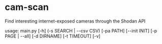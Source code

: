 # cam-scan
Find interesting internet-exposed cameras through the Shodan API

usage: main.py [-h] (-s SEARCH | --csv CSV) [-pa PATH] [--init INIT]
               [-p PAGE | --all] [-d DIRNAME] [-t TIMEOUT] [-v]
